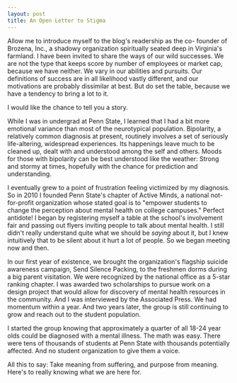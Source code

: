 ```yaml
---
layout: post
title: An Open Letter to Stigma
---
```

Allow me to introduce myself to the blog's readership as the co-
founder of Brozena, Inc., a shadowy organization spiritually seated
deep in Virginia's farmland. I have been invited to share the ways of
our wild successes. We are not the type that keeps score by number of
employees or market cap, because we have neither. We vary in our
abilities and pursuits. Our definitions of success are in all
likelihood vastly different, and our motivations are probably
dissimilar at best. But do set the table, because we have a tendency
to bring a lot to it.

I would like the chance to tell you a story.

While I was in undergrad at Penn State, I learned that I had a bit
more emotional variance than most of the neurotypical population.
Bipolarity, a relatively common diagnosis at present, routinely
involves a set of seriously life-altering, widespread experiences.
Its happenings leave much to be cleaned up, dealt with and understood
among the self and others. Moods for those with bipolarity can be
best understood like the weather: Strong and stormy at times,
hopefully with the chance for prediction and understanding.

I eventually grew to a point of frustration feeling victimized by my
diagnosis. So in 2010 I founded Penn State's chapter of Active Minds,
a national not-for-profit organization whose stated goal is to
"empower students to change the perception about mental health on
college campuses." Perfect antidote! I began by registering myself a
table at the school's involvement fair and passing out flyers
inviting people to talk about mental health. I still didn't really
understand quite what we should be _saying_ about it, but I knew
intuitively that to be silent about it hurt a lot of people. So we
began meeting now and then.

In our first year of existence, we brought the organization's
flagship suicide awareness campaign, Send Silence Packing, to the
freshmen dorms during a big parent visitation. We were recognized by
the national office as a 5-star ranking chapter. I was awarded two
scholarships to pursue work on a design project that would allow for
discovery of mental health resources in the community. And I was
interviewed by the Associated Press. We had momentum within a year.
And two years later, the group is still continuing to grow and reach
out to the student population.

I started the group knowing that approximately a quarter of all 18-24
year olds could be diagnosed with a mental illness. The math was
easy. There were tens of thousands of students at Penn State with
thousands potentially affected. And no student organization to give
them a voice.

All this to say: Take meaning from suffering, and purpose from
meaning. Here's to really knowing what we are here for.
